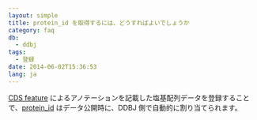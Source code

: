```yaml
---
layout: simple
title: protein_id を取得するには、どうすればよいでしょうか
category: faq
db:
  - ddbj
tags: 
  - 登録
date: 2014-06-02T15:36:53
lang: ja
---
```


[CDS feature](/ddbj/cds.html) によるアノテーションを記載した塩基配列データを登録することで、[protein_id](/ddbj/qualifiers.html#protein_id) はデータ公開時に、DDBJ 側で自動的に割り当てられます。
